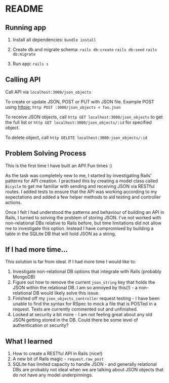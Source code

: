 # README

## Running app

1. Install all dependencies:
`bundle install`

2. Create db and migrate schema:
`rails db:create`
`rails db:seed`
`rails db:migrate`

3. Run app:
`rails s`

## Calling API
Call API via `localhost:3000/json_objects`

To create or update JSON, POST or PUT with JSON file. 
Example POST using [httpie:](https://httpie.org/) `http POST :3000/json_objects < foo.json`

To receive JSON objects, call `http GET localhost:3000/json_objects` to get the full list or `http GET localhost:3000/json_objects/:id` for specified object.

To delete object, call `http DELETE localhost:3000:json_objects/:id`

## Problem Solving Process

This is the first time I have built an API! Fun times :)  

As the task was completely new to me, I started by investigating Rails' patterns for API creation. I practised this by creating a model class called `Bicycle` to get me familiar with sending and receiving JSON via RESTful routes. I added tests to ensure that the API was working according to my expectations and added a few helper methods to aid testing and controller actions.

Once I felt I had understood the patterns and behaviour of building an API in Rails, I turned to solving the problem of storing JSON. I've not worked with non-relational DBs relative to Rails before, but time limitations did not allow me to investigate this option. Instead I have compromised by building a table in the SQLite DB that will hold JSON as a string. 

## If I had more time...

This solution is far from ideal. If I had more time I would like to: 
1. Investigate non-relational DB options that integrate with Rails (probably MongoDB)
2. Figure out how to remove the current `json_string` key that holds the JSON within the relational DB. I am so annoyed by this(!) - a non-relational DB would likely solve this issue. 
3. Finished off my `json_objects_controller` request testing - I have been unable to find the syntax for RSpec to mock a file that is POSTed in a request. Tests are currently commented out and unfinished.
4. Looked at security a bit more - I am not feeling great about any old JSON getting stored in the DB. Could there be some level of authentication or security?

## What I learned
1. How to create a RESTful API in Rails (nice!) 
2. A new bit of Rails magic - `request.raw_post`
3. SQLite has limited capacity to handle JSON - and generally relational DBs are probably not ideal when we are talking about JSON objects that do not have any model underpinnings.
